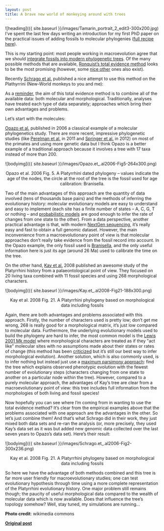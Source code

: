 ```yaml
---
layout: post
title: A brave new world of monkeying around with trees
---
```


![headimg]({{ site.baseurl }}/images/Tamarin_portrait_2_edit3-300x200.jpg)
I’ve spent the last few days writing an introduction for my first PhD paper on the practical issues of adding fossils to molecular phylogenies ([full recipe here](http://www.youtube.com/watch?feature=player_embedded&v=Y3ciaYSvbyU)).

This is my starting point: most people working in macroevolution agree that we should [integrate fossils into modern phylogenetic trees](http://onlinelibrary.wiley.com/doi/10.1111/mee3.2013.4.issue-8/issuetoc). Of the many possible methods that are available, [Ronquist’s total evidence method](http://sysbio.oxfordjournals.org/content/61/6/973.short) looks to be the most promising (however, some [nice other](http://arxiv.org/abs/1310.2968) ones also exist).

Recently [Schrago et al.](http://onlinelibrary.wiley.com/doi/10.1111/jeb.12237/abstract) published a nice attempt to use this method on the Plathyrrini (New-World monkeys to you and me):

As a [reminder](http://www.ecoevoblog.com/2013/03/29/dinosaurs-are-useless-if-they-dont-go-in-trees/), the aim of this total evidence method is to combine all of the available data: both molecular and morphological. Traditionally, analyses have treated each type of data separately; approaches which bring their own advantages and problems.

Let’s start with the molecules:

[Opazo et al.](http://www.sciencedirect.com/science/article/pii/S1055790305003817) published in 2006 a classical example of a molecular phylogenetics study. There are more recent, impressive phylogenetic studies (like [Perelman et al.](http://www.plosgenetics.org/article/info:doi/10.1371/journal.pgen.1001342) in 2011 and [Springer et al.](http://www.plosone.org/article/info:doi/10.1371/journal.pone.0049521) in 2012) on most of the primates and using more genetic data but I think Opazo is a better example of a traditional approach because it involves a tree with 17 taxa instead of more than 200.

![bodyimg]({{ site.baseurl }}/images/Opazo.et_.al2006-Fig5-264x300.png)
<center>Opazo et al. 2006 Fig. 5. A Platyrrhini dated phylogeny – values indicate the age of the nodes, the circle at the root of the tree is the fossil used for age calibration: Branisella.</center>

Two of the main advantages of this approach are the quantity of data involved (tens of thousands base pairs) and the methods of inferring the evolutionary history: molecular evolutionary models are easy to understand and easy to implement (each site has a finite number of states – A, C, G, T or nothing – and [probabilistic models](http://en.wikipedia.org/wiki/Models_of_DNA_evolution) are good enough to infer the rate of changes from one state to the other). From a data perspective, another practical advantage is that, with modern [NextGen sequencing](http://en.wikipedia.org/wiki/DNA_sequencing#Next-generation_methods), it’s really easy and fast to obtain a full genomic dataset. However, the main inconvenience from a macroevolutionary point of view is that molecular approaches don’t really take evidence from the fossil record into account. In the Opazo example, the only fossil used is [Branisella](http://en.wikipedia.org/wiki/Branisella), and the only useful information here is just its age (around 26 Ma) used to calibrate the time on the tree.

On the other hand, [Kay et al.](http://www.sciencedirect.com/science/article/pii/S004724840700187X) 2008 published an awesome study of the Platyrrhini history from a palaeontological point of view. They focused on 20 living taxa combined with 11 fossil species and using 268 morphological characters.

![bodyimg]({{ site.baseurl }}/images/Kay.et_.al2008-Fig21-188x300.png)
<center>Kay et al. 2008 Fig. 21. A Platyrrhini phylogeny based on morphological data including fossils</center>

Again, there are both advantages and problems associated with this approach. Firstly, the number of characters used is pretty low; don’t get me wrong, 268 is really good for a morphological matrix, it’s just low compared to molecular data. Furthermore, the underlying evolutionary models used to build the phylogeny are hard to infer, the most common model is the [Lewis 2001 Mk model](http://sysbio.oxfordjournals.org/content/50/6/913.short) where morphological characters are treated as if they "act like" molecular sites with no assumptions made about their states or rates of change (this method has been [criticized](http://onlinelibrary.wiley.com/doi/10.1111/cla.12018/full) but it’s still our best way to infer morphological evolution). Another solution, which is also commonly used, is to infer nothing but instead just use a [maximum parsimony approach](http://en.wikipedia.org/wiki/Maximum_parsimony_%28phylogenetics%29): find the tree which explains observed phenotypic evolution with the fewest number of evolutionary steps (characters changing from one state to another on a particular node within the tree). However, compared to a purely molecular approach, the advantages of Kay’s tree are clear from a macroevolutionary point of view: this tree includes full information from the morphologies of both living and fossil species!

Now hopefully you can see where I’m coming from in wanting to use the total evidence method? It’s clear from the empirical examples above that the problems associated with one approach are the advantages in the other. So let’s just combine them! And that’s what Schrago did in their work, they just mixed both data sets and re-ran the analysis (or, more precisely, they used Kay’s data set as it was but added new genomic data collected over the last seven years to Opazo’s data set). Here’s their result:

![bodyimg]({{ site.baseurl }}/images/Schrago.et_.al2006-Fig2-300x236.png)
<center>Kay et al. 2008 Fig. 21. A Platyrrhini phylogeny based on morphological data including fossils</center>

So here we have the advantage of both methods combined and this tree is far more user friendly for macroevolutionary studies; one can test evolutionary hypothesis through time using a more complete representation of the Platyrrhini evolutionary history. One major problem still remains though; the paucity of useful morphological data compared to the wealth of molecular data which is now available. Does that influence the tree’s topology somehow? Well, stay tuned, my simulations are running...

**Photo credit**: wikimedia commons

**[Original post](http://www.ecoevoblog.com/2014/01/13/a-brave-new-world-of-monkeying-around-with-trees/)**
